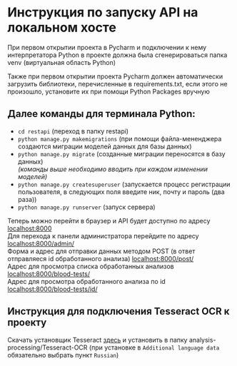 # Инструкция по запуску API на локальном хосте #

При первом открытии проекта в Pycharm и подключении к нему интерпретатора Python в проекте должна была сгенерироваться
папка venv (виртуальная область Python)

Также при первом открытии проекта Pycharm должен автоматически загрузить библиотеки, перечисленные в requirements.txt,
если этого не произошло, установите их при помощи Python Packages вручную

## Далее команды для терминала Python:

- `cd restapi` (переход в папку restapi)
- `python manage.py makemigrations` (при помощи файла-мененджера создаются миграции моделей данных для базы данных)
- `python manage.py migrate` (созданные миграции переносятся в базу данных)  
  *(команды выше необходимо вводить при каждом изменении моделей)*
- `python manage.py createsuperuser` (запускается процесс регистрации пользователя, в следующих поля введите ник, почту
  и пароль (два раза))
- `python manage.py runserver` (запуск сервера)

Теперь можно перейти в браузер и API будет доступно по адресу [localhost:8000](http://127.0.0.1:8000/)  
Для перехода к панели администратора перейдите по адресу [localhost:8000/admin/](http://127.0.0.1:8000/admin/)  
Форма и адрес для отправки данных методом POST (в ответ отправляеся id обработанного
анализа) [localhost:8000/post/](http://127.0.0.1:8000/post/)  
Адрес для просмотра списка обработанных анализов [localhost:8000/blood-tests/](http://127.0.0.1:8000/blood-tests/)  
Адрес для просмотра обработанного анализа по id [localhost:8000/blood-tests/id/](http://127.0.0.1:8000/blood-tests/id/)

## Инструкция для подключения Tesseract OCR к проекту

Скачать установщик Tesseract [здесь](https://github.com/UB-Mannheim/tesseract/wiki) и установить в папку
analysis-processing/Tesseract-OCR (при установке в `Additional language data` обязательно выбрать пункт `Russian`)